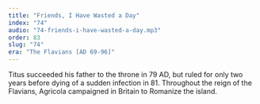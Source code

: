 ```yaml
---
title: "Friends, I Have Wasted a Day"
index: "74"
audio: "74-friends-i-have-wasted-a-day.mp3"
order: 83
slug: "74"
era: "The Flavians [AD 69-96]"
---
```


Titus succeeded his father to the throne in 79 AD, but ruled for only two years before dying of a sudden infection in 81\. Throughout the reign of the Flavians, Agricola campaigned in Britain to Romanize the island.


